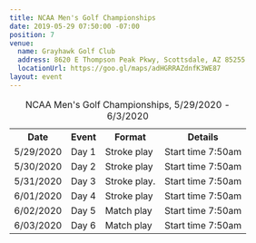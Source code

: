 ```yaml
---
title: NCAA Men's Golf Championships
date: 2019-05-29 07:50:00 -07:00
position: 7
venue:
  name: Grayhawk Golf Club
  address: 8620 E Thompson Peak Pkwy, Scottsdale, AZ 85255
  locationUrl: https://goo.gl/maps/adHGRRAZdnfK3WE87
layout: event
---
```


<table>
  <caption>NCAA Men's Golf Championships, 5/29/2020 - 6/3/2020</caption>
  <tr>
    <th>Date</th>
    <th>Event</th>
    <th>Format</th>
    <th>Details</th>
  </tr>
  <tr>
    <td>5/29/2020</td>
    <td>Day 1</td>
    <td>Stroke play</td>
    <td>Start time 7:50am</td>
  </tr>
  <tr>
    <td>5/30/2020</td>
    <td>Day 2</td>
    <td>Stroke play</td>
    <td>Start time 7:50am</td>
  </tr>
  <tr>
    <td>5/31/2020</td>
    <td>Day 3</td>
    <td>Stroke play.</td>
    <td>Start time 7:50am</td>  
  </tr>
  <tr>
    <td>6/01/2020</td>
    <td>Day 4</td>
    <td>Stroke play</td>
    <td>Start time 7:50am</td>
  </tr>
  <tr>
    <td>6/02/2020</td>
    <td>Day 5</td>
    <td>Match play</td>
    <td>Start time 7:50am</td>
  </tr>
  <tr>
    <td>6/03/2020</td>
    <td>Day 6</td>
    <td>Match play</td>
    <td>Start time 7:50am</td>
  </tr>
</table>